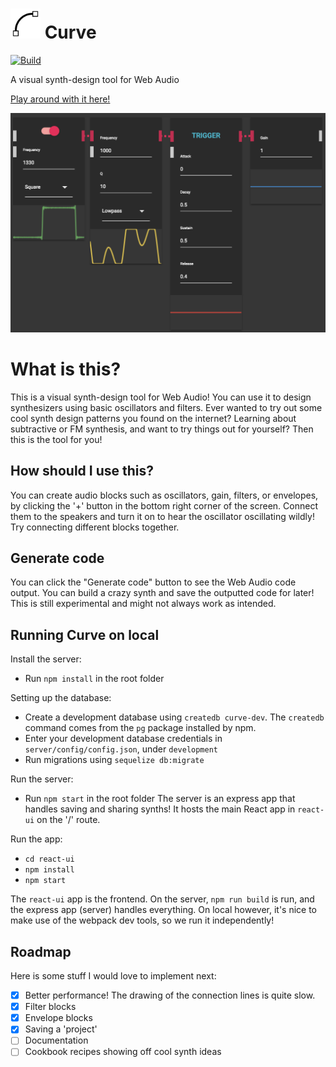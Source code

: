 # <img src="https://raw.githubusercontent.com/valentijnnieman/curve/master/react-ui/src/curve.svg?sanitize=true" width="48" /> Curve

[![Build](https://travis-ci.org/valentijnnieman/curve.svg?branch=master)](https://travis-ci.org/valentijnnieman/curve)

A visual synth-design tool for Web Audio

[Play around with it here!](https://curve-visual.herokuapp.com/)

<img src="https://github.com/valentijnnieman/curve/blob/master/react-ui/public/all_screen.png?raw=true" />

# What is this?

This is a visual synth-design tool for Web Audio! You can use it to design synthesizers using basic oscillators and filters. Ever wanted to try out some cool synth design patterns you found on the internet? Learning about subtractive or FM synthesis, and want to try things out for yourself? Then this is the tool for you!

## How should I use this?

You can create audio blocks such as oscillators, gain, filters, or envelopes, by clicking the '+' button in the bottom right corner of the screen. Connect them to the speakers and turn it on to hear the oscillator oscillating wildly! Try connecting different blocks together.

## Generate code

You can click the "Generate code" button to see the Web Audio code output. You can build a crazy synth and save the outputted code for later! This is still experimental and might not always work as intended.

## Running Curve on local

Install the server:

- Run `npm install` in the root folder

Setting up the database:

- Create a development database using `createdb curve-dev`. The `createdb` command comes from the `pg` package installed by npm.
- Enter your development database credentials in `server/config/config.json`, under `development`
- Run migrations using `sequelize db:migrate`

Run the server:

- Run `npm start` in the root folder
  The server is an express app that handles saving and sharing synths! It hosts the main React app in `react-ui` on the '/' route.

Run the app:

- `cd react-ui`
- `npm install`
- `npm start`

The `react-ui` app is the frontend. On the server, `npm run build` is run, and the express app (server) handles everything. On local however, it's nice to make use of the webpack dev tools, so we run it independently!

## Roadmap

Here is some stuff I would love to implement next:

- [x] Better performance! The drawing of the connection lines is quite slow.
- [x] Filter blocks
- [x] Envelope blocks
- [x] Saving a 'project'
- [ ] Documentation
- [ ] Cookbook recipes showing off cool synth ideas
